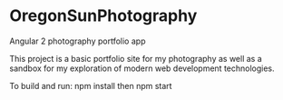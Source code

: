 # OregonSunPhotography
Angular 2 photography portfolio app

This project is a basic portfolio site for my photography as well as a sandbox for my exploration of modern web development technologies.

To build and run: npm install then npm start
